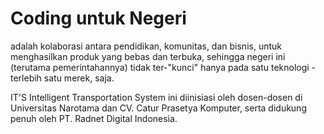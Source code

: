 # Coding untuk Negeri

adalah kolaborasi antara pendidikan, komunitas, dan bisnis, untuk menghasilkan produk yang bebas dan terbuka, sehingga negeri ini (terutama pemerintahannya) tidak ter-"kunci" hanya pada satu teknologi -terlebih satu merek, saja.

IT'S Intelligent Transportation System ini diinisiasi oleh dosen-dosen di Universitas Narotama dan CV. Catur Prasetya Komputer, serta didukung penuh oleh PT. Radnet Digital Indonesia.
